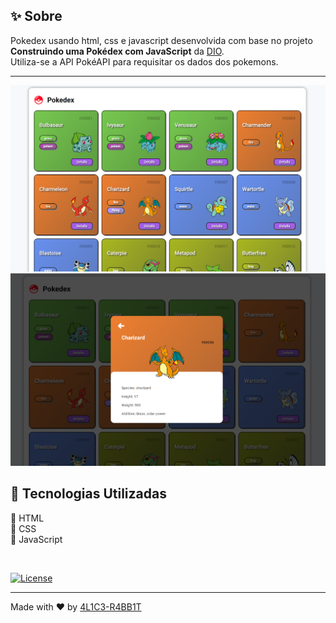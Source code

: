 ## ✨ Sobre

Pokedex usando html, css e javascript desenvolvida com base no projeto **Construindo uma Pokédex com JavaScript** da [DIO](https://www.dio.me "Site da DIO").  
Utiliza-se a API PokéAPI para requisitar os dados dos pokemons.

---

<div align="center">
  <img src="https://github.com/4L1C3-R4BB1T/pokedex/raw/main/assets/img/poke1.png" alt="Imagem da Pokedex" width="600em" />
</div>

<div align="center">
  <img src="https://github.com/4L1C3-R4BB1T/pokedex/raw/main/assets/img/poke2.png" alt="Imagem da Pokedex" width="600em" />
</div>

## 🔧 Tecnologias Utilizadas
🔸 HTML  
🔸 CSS  
🔸 JavaScript  

<br />

[![License](https://img.shields.io/github/license/4L1C3-R4BB1T/pokedex?style=for-the-badge)](https://github.com/4L1C3-R4BB1T/pokedex/blob/main/LICENSE)

---
Made with ❤️ by [4L1C3-R4BB1T](https://www.linkedin.com/in/livia013)
